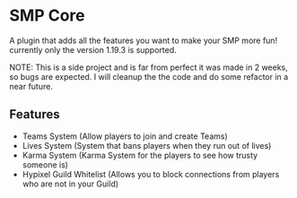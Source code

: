 # SMP Core

A plugin that adds all the features you want to make your SMP more fun!
currently only the version 1.19.3 is supported.

NOTE: This is a side project and is far from perfect it was made in 2 weeks, so bugs are expected.
I will cleanup the the code and do some refactor in a near future.

## Features

- Teams System (Allow players to join and create Teams)
- Lives System (System that bans players when they run out of lives)
- Karma System (Karma System for the players to see how trusty someone is)
- Hypixel Guild Whitelist (Allows you to block connections from players who are not in your Guild)


